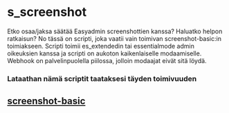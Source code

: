 # s_screenshot
Etko osaa/jaksa säätää Easyadmin screenshottien kanssa? Haluatko helpon ratkaisun? No tässä on scripti, joka vaatii vain toimivan screenshot-basic:in toimiakseen. Scripti toimii es_extendedin tai essentialmode admin oikeuksien kanssa ja scripti on aukoton kaikenlaiselle modaamiselle. Webhook on palvelinpuolella piilossa, jolloin modaajat eivät sitä löydä.

### Lataathan nämä scriptit taataksesi täyden toimivuuden

## [screenshot-basic](https://github.com/citizenfx/screenshot-basic)
